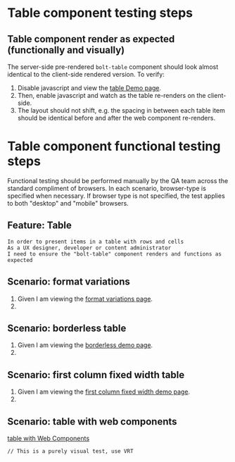 # Table component testing steps

## Table component render as expected (functionally and visually)

The server-side pre-rendered `bolt-table` component should look almost identical to the client-side rendered version. To verify:

1. Disable javascript and view the [table Demo page](https://boltdesignsystem.com/pattern-lab/patterns/02-components-table-05-table/02-components-table-05-table.html).
2. Then, enable javascript and watch as the table re-renders on the client-side.
3. The layout should not shift, e.g. the spacing in between each table item should be identical before and after the web component re-renders.

# Table component functional testing steps

Functional testing should be performed manually by the QA team across the standard compliment of browsers. In each scenario, browser-type is specified when necessary. If browser type is not specified, the test applies to both "desktop" and "mobile" browsers.

## Feature: Table

    In order to present items in a table with rows and cells
    As a UX designer, developer or content administrator
    I need to ensure the "bolt-table" component renders and functions as expected

## Scenario: format variations

1. Given I am viewing the [format variations page](https://boltdesignsystem.com/pattern-lab/patterns/02-components-table-10-table-format-variations/02-components-table-10-table-format-variations.html).
2.

## Scenario: borderless table

1. Given I am viewing the [borderless demo page](https://boltdesignsystem.com/pattern-lab/patterns/02-components-table-15-table-borderless/02-components-table-15-table-borderless.html).
2.

## Scenario: first column fixed width table

1. Given I am viewing the [first column fixed width demo page](https://boltdesignsystem.com/pattern-lab/patterns/02-components-table-20-table-first-column-fixed-width/02-components-table-20-table-first-column-fixed-width.html).
2.

## Scenario: table with web components

[table with Web Components](https://boltdesignsystem.com/pattern-lab/patterns/02-components-table-999-table-with-web-component/02-components-table-999-table-with-web-component.html)

`// This is a purely visual test, use VRT`
